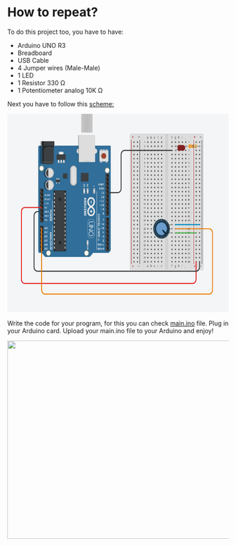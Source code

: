   # How to repeat?
  
 To do this project too, you have to have:
* Arduino UNO R3
* Breadboard
* USB Cable
* 4 Jumper wires (Male-Male)
* 1 LED
* 1 Resistor 330 Ω
* 1 Potentiometer analog 10K Ω
 
Next you have to follow this <a href="https://github.com/Yashmerino/Arduino-Projects/blob/main/Turn%20on%20and%20off%20LED%20with%20manageable%20delay/scheme.png">scheme:</a> 

<img src="scheme.png" width=600px height=450px></png>

Write the code for your program, for this you can check <a href="https://github.com/Yashmerino/Arduino-Projects/blob/main/Turn%20on%20and%20off%20LED%20with%20manageable%20delay/main.ino">main.ino</a> file. Plug in your Arduino card. Upload your main.ino file to your Arduino and enjoy!

<img src="demo.gif" width=600px height=450px></png>
